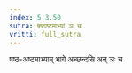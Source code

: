 ```yaml
---
index: 5.3.50
sutra: षष्ठाष्टमाभ्यां ञ च
vritti: full_sutra
---
```


षष्ठ-अष्टमाभ्याम् भागे अच्छन्दसि अन् ञः च 